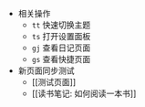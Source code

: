- 相关操作
	- `tt` 快速切换主题
	- `ts` 打开设置面板
	- `gj` 查看日记页面
	- `gs` 查看快捷页面
- 新页面同步测试
	- [[测试页面]]
	- [[读书笔记: 如何阅读一本书]]